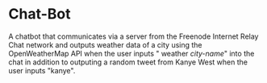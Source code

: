 # Chat-Bot

A chatbot that communicates via a server from the Freenode Internet Relay Chat network and outputs weather data of a city using the OpenWeatherMap API when the user inputs " weather *city-name*" into the chat in addition to outputing a random tweet from Kanye West when the user inputs "kanye".
